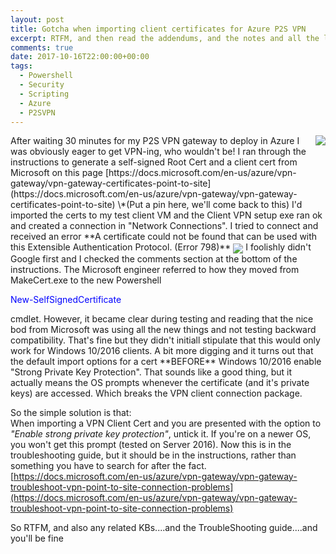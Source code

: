 ```yaml
---
layout: post
title: Gotcha when importing client certificates for Azure P2S VPN
excerpt: RTFM, and then read the addendums, and the notes and all the links as well
comments: true
date: 2017-10-16T22:00:00+00:00
tags: 
  - Powershell
  - Security
  - Scripting
  - Azure
  - P2SVPN
---
```

<img style="float: right;" src="http://www.chrisneale.org/public/azurevpn.png">
After waiting 30 minutes for my P2S VPN gateway to deploy in Azure I was obviously eager to get VPN-ing, who wouldn't be!  
I ran through the instructions to generate a self-signed Root Cert and a client cert from Microsoft on this page [https://docs.microsoft.com/en-us/azure/vpn-gateway/vpn-gateway-certificates-point-to-site](https://docs.microsoft.com/en-us/azure/vpn-gateway/vpn-gateway-certificates-point-to-site)  
\*(Put a pin here, we'll come back to this)  
I'd imported the certs to my test client VM and the Client VPN setup exe ran ok and created a connection in "Network Connections".  I tried to connect and received an error  
**A certificate could not be found that can be used with this Extensible Authentication Protocol. (Error 798)**  
<img style="vertical-align:middle;" src="http://www.chrisneale.org/public/certerrror.png">
I foolishly didn't Google first and I checked the comments section at the bottom of the instructions.  The Microsoft engineer referred to how they moved from MakeCert.exe to the new Powershell <p style="color:blue">New-SelfSignedCertificate</p> cmdlet.  However, it became clear during testing and reading that the nice bod from Microsoft was using all the new things and not testing backward compatibility.  
That's fine but they didn't initiall stipulate that this would only work for Windows 10/2016 clients.  
A bit more digging and it turns out that the default import options for a cert **BEFORE** Windows 10/2016 enable "Strong Private Key Protection". That sounds like a good thing, but it actually means the OS prompts whenever the certificate (and it's private keys) are accessed.  Which breaks the VPN client connection package.  

So the simple solution is that:  
When importing a VPN Client Cert and you are presented with the option to *"Enable strong private key protection"*, untick it.  If you're on a newer OS, you won't get this prompt (tested on Server 2016).  Now this is in the troubleshooting guide, but it should be in the instructions, rather than something you have to search for after the fact.
[https://docs.microsoft.com/en-us/azure/vpn-gateway/vpn-gateway-troubleshoot-vpn-point-to-site-connection-problems](https://docs.microsoft.com/en-us/azure/vpn-gateway/vpn-gateway-troubleshoot-vpn-point-to-site-connection-problems)

So RTFM, and also any related KBs....and the TroubleShooting guide....and you'll be fine

